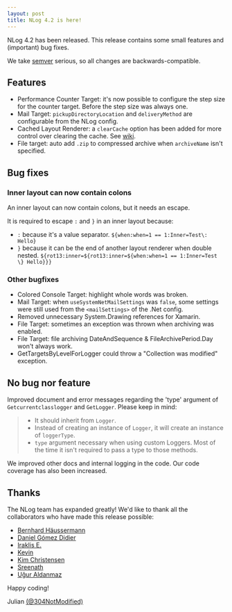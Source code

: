 ```yaml
---
layout: post
title: NLog 4.2 is here!
---
```


NLog 4.2 has been released. This release contains some small features and (important) bug fixes.

We take [semver](http://semver.org/) serious, so all changes are backwards-compatible. 

## Features 

- Performance Counter Target: it's now possible to configure the step size for the counter target. Before the step size was always one.
- Mail Target: `pickupDirectoryLocation` and `deliveryMethod` are configurable from the NLog config.
- Cached Layout Renderer: a `clearCache` option has been added for more control over clearing the cache. See [wiki](https://github.com/NLog/NLog/wiki/Cached-Layout-Renderer). 
- File target: auto add `.zip` to compressed archive  when `archiveName` isn't specified. 

## Bug fixes

### Inner layout can now contain colons
An inner layout can now contain colons, but it needs an escape.

It is required to escape `:` and `}` in an inner layout because: 

- `:` because it's a value separator. `${when:when=1 == 1:Inner=Test\: Hello}`
- `}` because it can be the end of another layout renderer when double nested.  `${rot13:inner=${rot13:inner=${when:when=1 == 1:Inner=Test \} Hello}}}`


### Other bugfixes

- Colored Console Target: highlight whole words was broken.
- Mail Target: when `useSystemNetMailSettings` was `false`, some settings were still used from the `<mailSettings>` of the .Net config.
- Removed unnecessary System.Drawing references for Xamarin.
- File Target: sometimes an exception was thrown when archiving was enabled.
- File Target: file archiving DateAndSequence & FileArchivePeriod.Day won't always work.
- GetTargetsByLevelForLogger could throw a "Collection was modified" exception. 


## No bug nor feature 



Improved document and error messages regarding the 'type' argument of `Getcurrentclasslogger` and `GetLogger`. 
Please keep in mind:

>  - It should inherit from `Logger`.
>  - Instead of creating an instance of `Logger`, it will create an instance of `loggerType`.
>  - `type` argument necessary when using custom Loggers. Most of the time it isn't required to pass a type to those methods.

We improved other docs and internal logging in the code. Our code coverage has also been increased.

## Thanks
The NLog team has expanded greatly! We'd like to thank all the collaborators who have made this release possible:

- [Bernhard Häussermann](https://github.com/bhaeussermann)
- [Daniel Gómez Didier](https://github.com/dnlgmzddr)
- [Iraklis E.](https://github.com/ie-zero)
- [Kevin](https://github.com/kevindaub)
- [Kim Christensen](https://github.com/Xharze)
- [Sreenath](https://github.com/Page-Not-Found)
- [Uğur Aldanmaz](https://github.com/UgurAldanmaz)

Happy coding!

Julian [(@304NotModified)](https://github.com/304NotModified)

